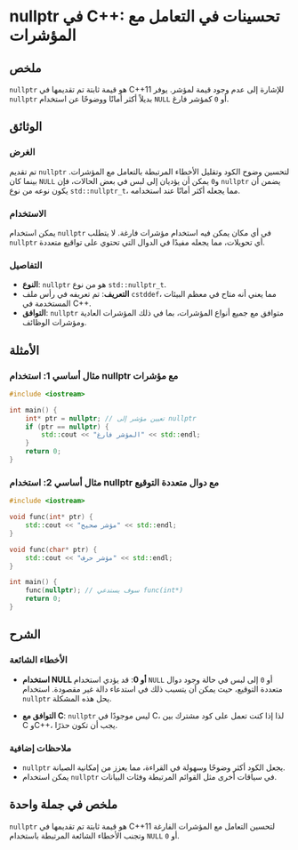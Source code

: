 <!--
Meta Description: # nullptr في C++: تحسينات في التعامل مع المؤشرات ## ملخص `nullptr` هو قيمة ثابتة تم تقديمها في C++11 للإشارة إلى عدم وجود قيمة لمؤشر. يوفر `nullptr` ب...
Meta Keywords: nullptr, استخدام, std, المؤشرات, null
-->

# nullptr في C++: تحسينات في التعامل مع المؤشرات

## ملخص
`nullptr` هو قيمة ثابتة تم تقديمها في C++11 للإشارة إلى عدم وجود قيمة لمؤشر. يوفر `nullptr` بديلاً أكثر أمانًا ووضوحًا عن استخدام `NULL` أو `0` كمؤشر فارغ.

## الوثائق
### الغرض
تم تقديم `nullptr` لتحسين وضوح الكود وتقليل الأخطاء المرتبطة بالتعامل مع المؤشرات. بينما كان `NULL` و`0` يمكن أن يؤديان إلى لبس في بعض الحالات، فإن `nullptr` يضمن أن يكون نوعه من نوع `std::nullptr_t`، مما يجعله أكثر أمانًا عند استخدامه.

### الاستخدام
يمكن استخدام `nullptr` في أي مكان يمكن فيه استخدام مؤشرات فارغة. لا يتطلب `nullptr` أي تحويلات، مما يجعله مفيدًا في الدوال التي تحتوي على تواقيع متعددة.

### التفاصيل
- **النوع**: `nullptr` هو من نوع `std::nullptr_t`.
- **التعريف**: تم تعريفه في رأس ملف `cstddef`، مما يعني أنه متاح في معظم البيئات المستخدمة في C++.
- **التوافق**: `nullptr` متوافق مع جميع أنواع المؤشرات، بما في ذلك المؤشرات العادية ومؤشرات الوظائف.

## الأمثلة
### مثال أساسي 1: استخدام nullptr مع مؤشرات
```cpp
#include <iostream>

int main() {
    int* ptr = nullptr; // تعيين مؤشر إلى nullptr
    if (ptr == nullptr) {
        std::cout << "المؤشر فارغ" << std::endl;
    }
    return 0;
}
```

### مثال أساسي 2: استخدام nullptr مع دوال متعددة التوقيع
```cpp
#include <iostream>

void func(int* ptr) {
    std::cout << "مؤشر صحيح" << std::endl;
}

void func(char* ptr) {
    std::cout << "مؤشر حرف" << std::endl;
}

int main() {
    func(nullptr); // سوف يستدعي func(int*)
    return 0;
}
```

## الشرح
### الأخطاء الشائعة
- **استخدام NULL أو 0**: قد يؤدي استخدام `NULL` أو `0` إلى لبس في حالة وجود دوال متعددة التوقيع، حيث يمكن أن يتسبب ذلك في استدعاء دالة غير مقصودة. استخدام `nullptr` يحل هذه المشكلة.
  
- **التوافق مع C**: `nullptr` ليس موجودًا في C، لذا إذا كنت تعمل على كود مشترك بين C وC++، يجب أن تكون حذرًا.

### ملاحظات إضافية
- `nullptr` يجعل الكود أكثر وضوحًا وسهولة في القراءة، مما يعزز من إمكانية الصيانة.
- يمكن استخدام `nullptr` في سياقات أخرى مثل القوائم المرتبطة وفئات البيانات.

## ملخص في جملة واحدة
`nullptr` هو قيمة ثابتة تم تقديمها في C++11 لتحسين التعامل مع المؤشرات الفارغة وتجنب الأخطاء الشائعة المرتبطة باستخدام `NULL` أو `0`.